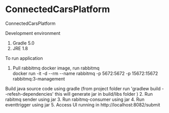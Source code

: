 # ConnectedCarsPlatform
ConnectedCarsPlatform

Development environment
1. Gradle 5.0
2. JRE 1.8

To run application
1.	Pull rabbitmq docker image, run rabbitmq  
    docker run -it -d --rm --name rabbitmq -p 5672:5672 -p 15672:15672 rabbitmq:3-management
    
  Build java source code using gradle (from project folder run 'gradlew build --refesh-dependencies' this will generate jar in build/libs folder )
2.	Run rabitmq sender using jar 
3.	Run rabitmq-consumer  using jar 
4.	Run  eventtrigger using jar
5.	Access UI running in http://localhost:8082/submit
